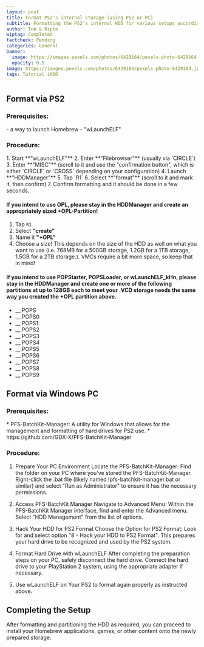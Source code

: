 ```yaml
---
layout: post
title: Format PS2's internal storage (using PS2 or PC)
subtitle: Formatting the PS2's internal HDD for various setups according to user preference
author: TnA & Ripto
wiptag: Completed
factcheck: Pending
categories: General
banner: 
  image: https://images.pexels.com/photos/6429164/pexels-photo-6429164.jpeg?auto=compress&cs=tinysrgb&w=1260&h=750&dpr=1
  opacity: 0.5
image: https://images.pexels.com/photos/6429164/pexels-photo-6429164.jpeg?auto=compress&cs=tinysrgb&w=1260&h=750&dpr=1
tags: Tutorial iHDD
---
```


<h2>Format via PS2 </h2>

<h3>Prerequisites:</h3>
- a way to launch Homebrew
- "wLaunchELF"

<h3>Procedure:</h3>
1. Start **"wLaunchELF"**
2. Enter **"Filebrowser"** (usually via `CIRCLE`)
3. Enter **"MISC"** (scroll to it and use the "confirmation button", which is either `CIRCLE` or `CROSS` depending on your configuration)
4. Launch **"HDDManager"**
5. Tap `R1`
6. Select **"format"** (scroll to it and mark it, then confirm)
7. Confirm formatting and it should be done in a few seconds.


<h4>If you intend to use OPL, please stay in the HDDManager and create an appropriately sized +OPL-Partition!</h4>

1. Tap `R1`
2. Select **"create"**
3. Name it **"+OPL"**
4. Choose a size! This depends on the size of the HDD as well on what you want to use (i.e. 768MB for a 500GB storage, 1.2GB for a 1TB storage, 1.5GB for a 2TB storage.). VMCs require a bit more space, so keep that in mind!

<h4>If you intend to use POPStarter, POPSLoader, or wLaunchELF_kHn, please stay in the HDDManager and create one or more of the following partitions at up to 128GB each to meet your .VCD storage needs the same way you created the +OPL partition above.</h4>

- __.POPS
- __.POPS0
- __.POPS1
- __.POPS2
- __.POPS3
- __.POPS4
- __.POPS5
- __.POPS6
- __.POPS7
- __.POPS8
- __.POPS9

<h2>Format via Windows PC </h2>

<h3>Prerequisites:</h3>
* PFS-BatchKit-Manager: A utility for Windows that allows for the management and formatting of hard drives for PS2 use.
* https://github.com/GDX-X/PFS-BatchKit-Manager

<h3>Procedure:</h3>

1. Prepare Your PC Environment
Locate the PFS-BatchKit-Manager:
Find the folder on your PC where you've stored the PFS-BatchKit-Manager.
Right-click the .bat file (likely named !pfs-batchkit-manager.bat or similar) and select "Run as Administrator" to ensure it has the necessary permissions.

2. Access PFS-BatchKit Manager
Navigate to Advanced Menu:
Within the PFS-BatchKit Manager interface, find and enter the Advanced menu.
Select "HDD Management" from the list of options.

3. Hack Your HDD for PS2 Format
Choose the Option for PS2 Format:
Look for and select option "8 - Hack your HDD to PS2 Format".
This prepares your hard drive to be recognized and used by the PS2 system.

4. Format Hard Drive with wLaunchELF
After completing the preparation steps on your PC, safely disconnect the hard drive.
Connect the hard drive to your PlayStation 2 system, using the appropriate adapter if necessary.

5. Use wLaunchELF on Your PS2 to format again properly as instructed above.


<h2>Completing the Setup</h2>
After formatting and partitioning the HDD as required, you can proceed to install your Homebrew applications, games, or other content onto the newly prepared storage.
